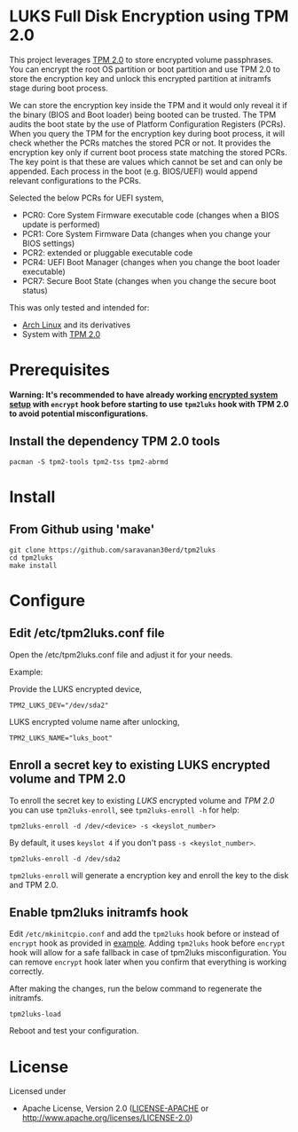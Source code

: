 # LUKS Full Disk Encryption using TPM 2.0

This project leverages [TPM 2.0](https://en.wikipedia.org/wiki/Trusted_Platform_Module) to store encrypted volume passphrases. You can encrypt the root OS partition or boot partition and use TPM 2.0 to store the encryption key and unlock this encrypted partition at initramfs stage during boot process.

We can store the encryption key inside the TPM and it would only reveal it if the binary (BIOS and Boot loader) being booted can be trusted.
The TPM audits the boot state by the use of Platform Configuration Registers (PCRs). When you query the TPM for the encryption key during boot process, it will check whether the PCRs matches the stored PCR or not. It provides the encryption key only if current boot process state matching the stored PCRs.
The key point is that these are values which cannot be set and can only be appended. Each process in the boot (e.g. BIOS/UEFI) would append relevant configurations to the PCRs.

Selected the below PCRs for UEFI system,
* PCR0: Core System Firmware executable code (changes when a BIOS update is performed)
* PCR1: Core System Firmware Data (changes when you change your BIOS settings)
* PCR2: extended or pluggable executable code
* PCR4: UEFI Boot Manager (changes when you change the boot loader executable)
* PCR7: Secure Boot State (changes when you change the secure boot status)

This was only tested and intended for:

* [Arch Linux](https://www.archlinux.org/) and its derivatives
* System with [TPM 2.0](https://en.wikipedia.org/wiki/Trusted_Platform_Module)

# Prerequisites

**Warning: It's recommended to have already working [encrypted system setup](https://wiki.archlinux.org/index.php/Dm-crypt/Encrypting_an_entire_system) with `encrypt` hook before starting to use `tpm2luks` hook with TPM 2.0 to avoid potential misconfigurations.**

## Install the dependency TPM 2.0 tools

```
pacman -S tpm2-tools tpm2-tss tpm2-abrmd
```

# Install

## From Github using 'make'

```
git clone https://github.com/saravanan30erd/tpm2luks
cd tpm2luks
make install
```

# Configure

## Edit /etc/tpm2luks.conf file

Open the /etc/tpm2luks.conf file and adjust it for your needs.

Example:

Provide the LUKS encrypted device,
```
TPM2_LUKS_DEV="/dev/sda2"
```

LUKS encrypted volume name after unlocking,
```
TPM2_LUKS_NAME="luks_boot"
```

## Enroll a secret key to existing LUKS encrypted volume and TPM 2.0

To enroll the secret key to existing *LUKS* encrypted volume and *TPM 2.0*
you can use `tpm2luks-enroll`,
see `tpm2luks-enroll -h` for help:

```
tpm2luks-enroll -d /dev/<device> -s <keyslot_number>
```

By default, it uses `keyslot 4` if you don't pass `-s <keyslot_number>`.

```
tpm2luks-enroll -d /dev/sda2
```

`tpm2luks-enroll` will generate a encryption key and enroll the key to the disk and TPM 2.0.

## Enable tpm2luks initramfs hook

Edit `/etc/mkinitcpio.conf` and add the `tpm2luks` hook before or instead of `encrypt` hook as provided in [example](https://wiki.archlinux.org/index.php/Dm-crypt/System_configuration#Examples). Adding `tpm2luks` hook before `encrypt` hook will allow for a safe fallback in case of tpm2luks misconfiguration. You can remove `encrypt` hook later when you confirm that everything is working correctly.

After making the changes, run the below command to regenerate the initramfs.

```
tpm2luks-load
```

Reboot and test your configuration.

# License

Licensed under

- Apache License, Version 2.0 ([LICENSE-APACHE](LICENSE-APACHE) or
  http://www.apache.org/licenses/LICENSE-2.0)
